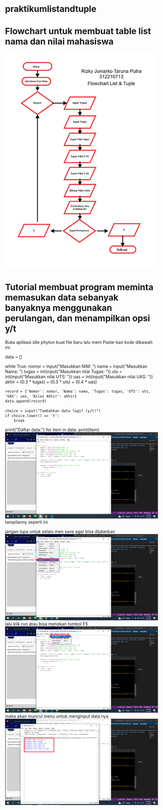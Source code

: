 # praktikumlistandtuple

# Flowchart untuk membuat table list nama dan nilai mahasiswa
![gambar1](screenshoot/flowchart.png)

# Tutorial membuat program meminta memasukan data sebanyak banyaknya menggunakan perulangan, dan menampilkan opsi y/t
Buka aplikasi idle phyton buat file baru lalu mem Paste-kan kode dibawah ini:

data = []

while True:
    nomor = input("Masukkan NIM: ")
    nama = input("Masukkan Nama: ")
    tugas = int(input("Masukkan nilai Tugas: "))
    uts = int(input("Masukkan nilai UTS: "))
    uas = int(input("Masukkan nilai UAS: "))
    akhir = (0.3 * tugas) + (0.3 * uts) + (0.4 * uas)
    
    record = {'Nomor': nomor, 'Nama': nama, 'Tugas': tugas, 'UTS': uts, 'UAS': uas, 'Nilai Akhir': akhir}
    data.append(record)
    
    choice = input("Tambahkan data lagi? (y/t)")
    if choice.lower() == 't':
        break

print("Daftar data:")
for item in data:
    print(item)
![gambar2](screenshoot/ss1.png)
tampilanny seperti ini

jangan lupa untuk selalu men save agar bisa dijalankan
![gambar3](screenshoot/ss2.png)
lalu klik run atau bisa menekan tombol F5
![gambar4](screenshoot/ss3.png)
maka akan muncul menu untuk menginput data nya
![gambar5](screenshoot/ss4.png)

